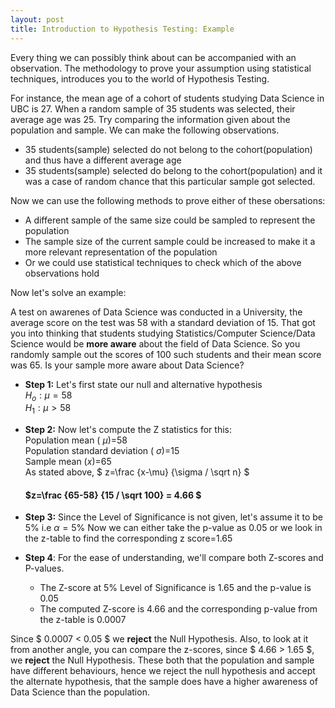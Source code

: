 ```yaml
---
layout: post
title: Introduction to Hypothesis Testing: Example
---
```



Every thing we can possibly think about can be accompanied with an observation. The methodology to prove your assumption using statistical techniques, introduces you to the world of Hypothesis Testing. 

For instance, the mean age of a cohort of students studying Data Science in UBC is 27. When a random sample of 35 students was selected, their average age was 25. Try comparing the information given about the population and sample. We can make the following observations.

* 35 students(sample) selected do not belong to the cohort(population) and thus have a different average age
* 35 students(sample) selected do belong to the cohort(population) and it was a case of random chance that this particular sample got selected.

Now we can use the following methods to prove either of these obersations:

* A different sample of the same size could be sampled to represent the population
* The sample size of the current sample could be increased to make it a more relevant representation of the population
* Or we could use statistical techniques to check which of the above observations hold

Now let's solve an example:

A test on awarenes of Data Science was conducted in a University, the average score on the test was 58 with a standard deviation of 15. That got you into thinking that students studying Statistics/Computer Science/Data Science would be __more aware__ about the field of Data Science. So you randomly sample out the scores of 100 such students and their mean score was 65. Is your sample more aware about Data Science? 

- __Step 1:__ Let's first state our null and alternative hypothesis  
    $H_o: \mu = 58$  
    $H_1: \mu > 58$  


- __Step 2:__ Now let's compute the Z statistics for this:  
  Population mean ( $\mu$)=58  
  Population standard deviation ( $\sigma$)=15  
  Sample mean ($x$)=65  
  As stated above, $ z=\frac {x-\mu} {\sigma / \sqrt n} $  
  
  #### $z=\frac {65-58} {15 / \sqrt 100} = 4.66 $
  
  
- __Step 3:__ Since the Level of Significance is not given, let's assume it to be 5% i.e $\alpha = 5\%$
  Now we can either take the p-value as 0.05 or we look in the z-table to find the corresponding z score=1.65
  
  
- __Step 4__: For the ease of understanding, we'll compare both Z-scores and P-values. 
  * The Z-score at 5% Level of Significance is 1.65 and the p-value is 0.05
  * The computed Z-score is 4.66 and the corresponding p-value from the z-table is 0.0007
  
Since $ 0.0007 $<$ 0.05 $ we __reject__ the Null Hypothesis. Also, to look at it from another angle, you can compare the z-scores, since $ 4.66 > 1.65 $, we __reject__ the Null Hypothesis. These both that the population and sample have different behaviours, hence we reject the null hypothesis and accept the alternate hypothesis, that the sample does have a higher awareness of Data Science than the population.


